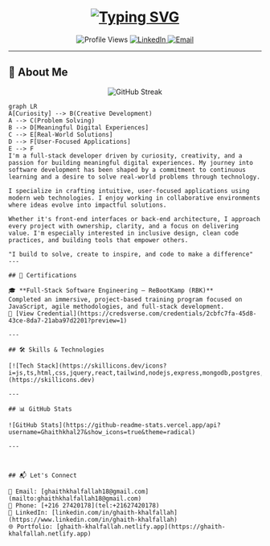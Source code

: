 <h1 align="center">
  <a href="https://git.io/typing-svg">
    <img src="https://readme-typing-svg.demolab.com?font=Fira+Code&weight=600&size=30&pause=1000&color=22D3EE&center=true&vCenter=true&width=500&lines=Hi+%F0%9F%91%8B%2C+I'm+Ghaith+Khalfallah;Full-Stack+Developer;Problem+Solver;Tech+Enthusiast" alt="Typing SVG">
  </a>
</h1>

<div align="center">
  <img src="https://komarev.com/ghpvc/?username=Ghaithkhal27&label=Profile+Views&color=0e75b6&style=flat" alt="Profile Views">
  <a href="https://linkedin.com/in/ghaith-khalfallah">
    <img src="https://img.shields.io/badge/-Connect-blue?style=flat&logo=Linkedin&logoColor=white" alt="LinkedIn">
  </a>
  <a href="mailto:ghaithkhalfallah18@gmail.com">
    <img src="https://img.shields.io/badge/-Email-red?style=flat&logo=Gmail&logoColor=white" alt="Email">
  </a>
</div>

---

## 🌟 About Me

<div align="center">
  <img src="https://github-readme-streak-stats.herokuapp.com/?user=Ghaithkhal27&theme=radical" alt="GitHub Streak">
</div>

```mermaid
graph LR
A[Curiosity] --> B(Creative Development)
A --> C(Problem Solving)
B --> D[Meaningful Digital Experiences]
C --> E[Real-World Solutions]
D --> F[User-Focused Applications]
E --> F
I'm a full-stack developer driven by curiosity, creativity, and a passion for building meaningful digital experiences. My journey into software development has been shaped by a commitment to continuous learning and a desire to solve real-world problems through technology.

I specialize in crafting intuitive, user-focused applications using modern web technologies. I enjoy working in collaborative environments where ideas evolve into impactful solutions.

Whether it's front-end interfaces or back-end architecture, I approach every project with ownership, clarity, and a focus on delivering value. I'm especially interested in inclusive design, clean code practices, and building tools that empower others.

"I build to solve, create to inspire, and code to make a difference"
---

## 🏅 Certifications

🎓 **Full-Stack Software Engineering – ReBootKamp (RBK)**  
Completed an immersive, project-based training program focused on JavaScript, agile methodologies, and full-stack development.  
🔗 [View Credential](https://credsverse.com/credentials/2cbfc7fa-45d8-43ce-8da7-21aba97d2201?preview=1)

---

## 🛠️ Skills & Technologies

[![Tech Stack](https://skillicons.dev/icons?i=js,ts,html,css,jquery,react,tailwind,nodejs,express,mongodb,postgres,prisma,postman,figma,git,github)](https://skillicons.dev)

---

## 📊 GitHub Stats

![GitHub Stats](https://github-readme-stats.vercel.app/api?username=Ghaithkhal27&show_icons=true&theme=radical)

---



## 📬 Let's Connect

📧 Email: [ghaithkhalfallah18@gmail.com](mailto:ghaithkhalfallah18@gmail.com)  
📱 Phone: [+216 27420178](tel:+21627420178)  
💼 LinkedIn: [linkedin.com/in/ghaith-khalfallah](https://www.linkedin.com/in/ghaith-khalfallah)  
🌐 Portfolio: [ghaith-khalfallah.netlify.app](https://ghaith-khalfallah.netlify.app)


